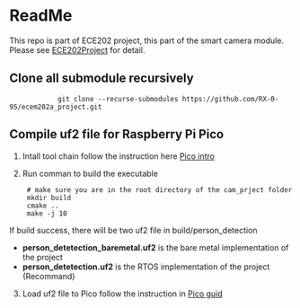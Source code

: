 # ReadMe

This repo is part of ECE202 project, this part of the smart camera module. Please see [ECE202Project](https://github.com/RX-0-95/ecem202a_project.git) for detail.

## Clone all submodule recursively 

                git clone --recurse-submodules https://github.com/RX-0-95/ecem202a_project.git

## Compile uf2 file for Raspberry Pi Pico

1. Intall tool chain follow the instruction here [Pico intro](https://shawnhymel.com/2096/how-to-set-up-raspberry-pi-pico-c-c-toolchain-on-windows-with-vs-code/)

2. Run comman to build the executable 

        # make sure you are in the root directory of the cam_prject folder
        mkdir build
        cmake .. 
        make -j 10 

If build success, there will be two uf2 file in build/person_detection

*  **person_detetection_baremetal.uf2** is the bare metal implementation of the project
*  **person_detetection.uf2**  is the RTOS implementation of the project (Recommand)

3. Load uf2 file to Pico follow the instruction in [Pico guid](https://datasheets.raspberrypi.com/pico/getting-started-with-pico.pdf)
